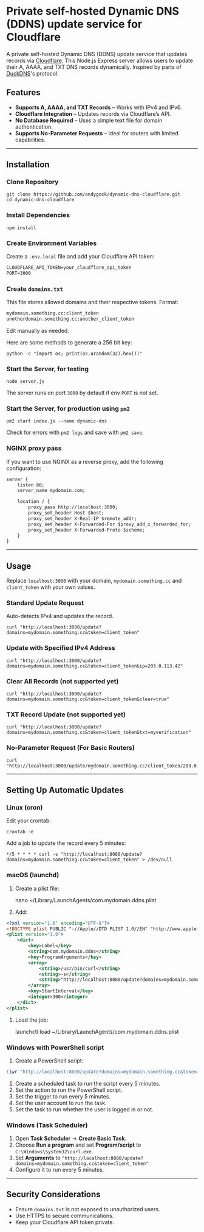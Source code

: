 # Private self-hosted Dynamic DNS (DDNS) update service for Cloudflare

A private self-hosted Dynamic DNS (DDNS) update service that updates records via [Cloudflare](https://www.cloudflare.com/). This Node.js Express server allows users to update their A, AAAA, and TXT DNS records dynamically. Inspired by parts of [DuckDNS](https://www.duckdns.org/)'s protocol.

## Features

- **Supports A, AAAA, and TXT Records** – Works with IPv4 and IPv6.
- **Cloudflare Integration** – Updates records via Cloudflare’s API.
- **No Database Required** – Uses a simple text file for domain authentication.
- **Supports No-Parameter Requests** – Ideal for routers with limited capabilities.

---

## Installation

### Clone Repository

    git clone https://github.com/andygock/dynamic-dns-cloudflare.git
    cd dynamic-dns-cloudflare

### Install Dependencies

    npm install

### Create Environment Variables

Create a `.env.local` file and add your Cloudflare API token:

```txt
CLOUDFLARE_API_TOKEN=your_cloudflare_api_token
PORT=3000
```

### Create `domains.txt`

This file stores allowed domains and their respective tokens. Format:

```txt
mydomain.something.cc:client_token
anotherdomain.something.cc:another_client_token
```

Edit manually as needed.

Here are some methods to generate a 256 bit key:

    python -c "import os; print(os.urandom(32).hex())"

### Start the Server, for testing

    node server.js

The server runs on port `3000` by default if env `PORT` is not set.

### Start the Server, for production using `pm2`

    pm2 start index.js --name dynamic-dns

Check for errors with `pm2 logs` and save with `pm2 save`.

### NGINX proxy pass

If you want to use NGINX as a reverse proxy, add the following configuration:

```txt
server {
    listen 80;
    server_name mydomain.com;

    location / {
        proxy_pass http://localhost:3000;
        proxy_set_header Host $host;
        proxy_set_header X-Real-IP $remote_addr;
        proxy_set_header X-Forwarded-For $proxy_add_x_forwarded_for;
        proxy_set_header X-Forwarded-Proto $scheme;
    }
}
```

---

## Usage

Replace `localhost:3000` with your domain, `mydomain.something.cc` and `client_token` with your own values.

### Standard Update Request

Auto-detects IPv4 and updates the record.

    curl "http://localhost:3000/update?domains=mydomain.something.cc&token=client_token"

### Update with Specified IPv4 Address

    curl "http://localhost:3000/update?domains=mydomain.something.cc&token=client_token&ip=203.0.113.42"

### Clear All Records (not supported yet)

    curl "http://localhost:3000/update?domains=mydomain.something.cc&token=client_token&clear=true"

### TXT Record Update (not supported yet)

    curl "http://localhost:3000/update?domains=mydomain.something.cc&token=client_token&txt=myverification"

### No-Parameter Request (For Basic Routers)

    curl "http://localhost:3000/update/mydomain.something.cc/client_token/203.0.113.42"

---

## Setting Up Automatic Updates

### Linux (cron)

Edit your crontab:

    crontab -e

Add a job to update the record every 5 minutes:

    */5 * * * * curl -s "http://localhost:8080/update?domains=mydomain.something.cc&token=client_token" > /dev/null

### macOS (launchd)

1. Create a plist file:

    nano ~/Library/LaunchAgents/com.mydomain.ddns.plist

1. Add:

```xml
<?xml version="1.0" encoding="UTF-8"?>
<!DOCTYPE plist PUBLIC "-//Apple//DTD PLIST 1.0//EN" "http://www.apple.com/DTDs/PropertyList-1.0.dtd">
<plist version="1.0">
    <dict>
        <key>Label</key>
        <string>com.mydomain.ddns</string>
        <key>ProgramArguments</key>
        <array>
            <string>/usr/bin/curl</string>
            <string>-s</string>
            <string>"http://localhost:8080/update?domains=mydomain.something.cc&token=client_token"</string>
        </array>
        <key>StartInterval</key>
        <integer>300</integer>
    </dict>
</plist>
```

1. Load the job:

    launchctl load ~/Library/LaunchAgents/com.mydomain.ddns.plist

### Windows with PowerShell script

1. Create a PowerShell script:

```ps1
(iwr "http://localhost:8080/update?domains=mydomain.something.cc&token=client_token").content
```

1. Create a scheduled task to run the script every 5 minutes.
2. Set the action to run the PowerShell script.
3. Set the trigger to run every 5 minutes.
4. Set the user account to run the task.
5. Set the task to run whether the user is logged in or not.

### **Windows (Task Scheduler)**

1. Open **Task Scheduler** → **Create Basic Task**.
2. Choose **Run a program** and set **Program/script** to `C:\Windows\System32\curl.exe`.
3. Set **Arguments** to `"http://localhost:8080/update?domains=mydomain.something.cc&token=client_token"`
4. Configure it to run every 5 minutes.

---

## **Security Considerations**

- Ensure `domains.txt` is not exposed to unauthorized users.
- Use HTTPS to secure communications.
- Keep your Cloudflare API token private.
